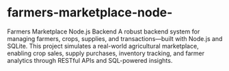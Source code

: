 # farmers-marketplace-node-
Farmers Marketplace Node.js Backend A robust backend system for managing farmers, crops, supplies, and transactions—built with Node.js and SQLite. This project simulates a real-world agricultural marketplace, enabling crop sales, supply purchases, inventory tracking, and farmer analytics through RESTful APIs and SQL-powered insights.
